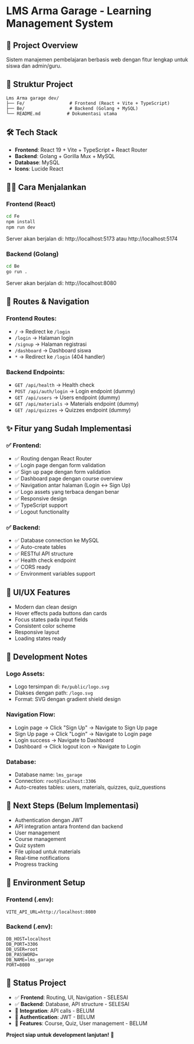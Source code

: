# LMS Arma Garage - Learning Management System

## 🚀 Project Overview
Sistem manajemen pembelajaran berbasis web dengan fitur lengkap untuk siswa dan admin/guru.

## 📁 Struktur Project
```
Lms Arma garage dev/
├── Fe/                 # Frontend (React + Vite + TypeScript)
├── Be/                 # Backend (Golang + MySQL)
└── README.md          # Dokumentasi utama
```

## 🛠️ Tech Stack
- **Frontend**: React 19 + Vite + TypeScript + React Router
- **Backend**: Golang + Gorilla Mux + MySQL
- **Database**: MySQL
- **Icons**: Lucide React

## 🏃‍♂️ Cara Menjalankan

### Frontend (React)
```bash
cd Fe
npm install
npm run dev
```
Server akan berjalan di: http://localhost:5173 atau http://localhost:5174

### Backend (Golang)
```bash
cd Be
go run .
```
Server akan berjalan di: http://localhost:8080

## 🔗 Routes & Navigation

### Frontend Routes:
- `/` → Redirect ke `/login`
- `/login` → Halaman login
- `/signup` → Halaman registrasi
- `/dashboard` → Dashboard siswa
- `*` → Redirect ke `/login` (404 handler)

### Backend Endpoints:
- `GET /api/health` → Health check
- `POST /api/auth/login` → Login endpoint (dummy)
- `GET /api/users` → Users endpoint (dummy)
- `GET /api/materials` → Materials endpoint (dummy)
- `GET /api/quizzes` → Quizzes endpoint (dummy)

## ✨ Fitur yang Sudah Implementasi

### ✅ Frontend:
- ✅ Routing dengan React Router
- ✅ Login page dengan form validation
- ✅ Sign up page dengan form validation
- ✅ Dashboard page dengan course overview
- ✅ Navigation antar halaman (Login ↔ Sign Up)
- ✅ Logo assets yang terbaca dengan benar
- ✅ Responsive design
- ✅ TypeScript support
- ✅ Logout functionality

### ✅ Backend:
- ✅ Database connection ke MySQL
- ✅ Auto-create tables
- ✅ RESTful API structure
- ✅ Health check endpoint
- ✅ CORS ready
- ✅ Environment variables support

## 🎨 UI/UX Features
- Modern dan clean design
- Hover effects pada buttons dan cards
- Focus states pada input fields
- Consistent color scheme
- Responsive layout
- Loading states ready

## 🔧 Development Notes

### Logo Assets:
- Logo tersimpan di: `Fe/public/logo.svg`
- Diakses dengan path: `/logo.svg`
- Format: SVG dengan gradient shield design

### Navigation Flow:
- Login page → Click "Sign Up" → Navigate to Sign Up page
- Sign Up page → Click "Login" → Navigate to Login page
- Login success → Navigate to Dashboard
- Dashboard → Click logout icon → Navigate to Login

### Database:
- Database name: `lms_garage`
- Connection: `root@localhost:3306`
- Auto-creates tables: users, materials, quizzes, quiz_questions

## 🚧 Next Steps (Belum Implementasi)
- Authentication dengan JWT
- API integration antara frontend dan backend
- User management
- Course management
- Quiz system
- File upload untuk materials
- Real-time notifications
- Progress tracking

## 📝 Environment Setup

### Frontend (.env):
```
VITE_API_URL=http://localhost:8080
```

### Backend (.env):
```
DB_HOST=localhost
DB_PORT=3306
DB_USER=root
DB_PASSWORD=
DB_NAME=lms_garage
PORT=8080
```

## 🎯 Status Project
- ✅ **Frontend**: Routing, UI, Navigation - SELESAI
- ✅ **Backend**: Database, API structure - SELESAI  
- 🚧 **Integration**: API calls - BELUM
- 🚧 **Authentication**: JWT - BELUM
- 🚧 **Features**: Course, Quiz, User management - BELUM

**Project siap untuk development lanjutan!** 🎉